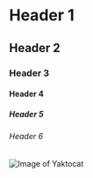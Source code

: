 # Header 1
## Header 2
### Header 3
#### Header 4
##### Header 5
###### Header 6  

![Image of Yaktocat](https://octodex.github.com/images/yaktocat.png)
